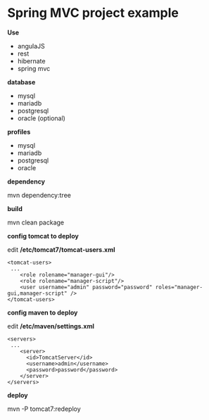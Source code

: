 # Spring MVC project example

**Use**

- angulaJS
- rest
- hibernate
- spring mvc

**database**

- mysql
- mariadb
- postgresql
- oracle (optional)

**profiles**

- mysql
- mariadb
- postgresql
- oracle

**dependency**

 mvn dependency:tree

**build**

 mvn clean package

**config tomcat to deploy**

 edit **/etc/tomcat7/tomcat-users.xml**

```
<tomcat-users>
 ...
    <role rolename="manager-gui"/>
    <role rolename="manager-script"/>
    <user username="admin" password="password" roles="manager-gui,manager-script" />
</tomcat-users>
```

**config maven to deploy**

 edit **/etc/maven/settings.xml**

```
<servers>
 ...
    <server>
      <id>TomcatServer</id>
      <username>admin</username>
      <password>password</password>
    </server>
</servers>
```

**deploy**

 mvn -P<profile> tomcat7:redeploy


